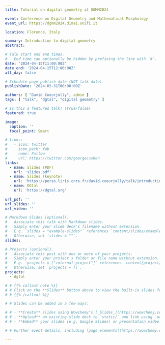 ```yaml
---
title: Tutorial on digital geometry at DGMM2024

event: Conference on Digital Geometry and Mathematical Morphology
event_url: https://dgmm2024.dimai.unifi.it

location: Florence, Italy

summary: Introduction to digital geometry
abstract:

# Talk start and end times.
#   End time can optionally be hidden by prefixing the line with `#`.
date: '2024-04-15T11:00:00Z'
date_end: '2024-04-15T12:00:00Z'
all_day: false

# Schedule page publish date (NOT talk date).
publishDate: '2024-05-31T00:00:00Z'

authors: [ "David Coeurjolly", admin ]
tags: [ "talk", "dgtal", "digital geometry" ]

# Is this a featured talk? (true/false)
featured: true

image:
  caption: ''
  focal_point: Smart

# links:
#   - icon: twitter
#     icon_pack: fab
#     name: Follow
#     url: https://twitter.com/georgecushen
links:
  - name: Slides (PDF)
    url: 'slides.pdf'
  - name: Slides (keynote)
    url: 'https://perso.liris.cnrs.fr/david.coeurjolly/talk/introduction-to-digital-geometry/DGMM2024-graduteschool-export.key'
  - name: DGtal
    url: 'https://dgtal.org'
    
url_pdf: ''
url_slides: ''
url_video: ''

# Markdown Slides (optional).
#   Associate this talk with Markdown slides.
#   Simply enter your slide deck's filename without extension.
#   E.g. `slides = "example-slides"` references `content/slides/example-slides.md`.
#   Otherwise, set `slides = ""`.
slides: 

# Projects (optional).
#   Associate this post with one or more of your projects.
#   Simply enter your project's folder or file name without extension.
#   E.g. `projects = ["internal-project"]` references `content/project/deep-learning/index.md`.
#   Otherwise, set `projects = []`.
projects:
  - dgtal

# # {{% callout note %}}
# # Click on the **Slides** button above to view the built-in slides feature.
# # {{% /callout %}}

# # Slides can be added in a few ways:

# # - **Create** slides using Wowchemy's [_Slides_](https://wowchemy.com/docs/managing-content/#create-slides) feature and link using `slides` parameter in the front matter of the talk file
# # - **Upload** an existing slide deck to `static/` and link using `url_slides` parameter in the front matter of the talk file
# # - **Embed** your slides (e.g. Google Slides) or presentation video on this page using [shortcodes](https://wowchemy.com/docs/writing-markdown-latex/).

# # Further event details, including [page elements](https://wowchemy.com/docs/writing-markdown-latex/) such as image galleries, can be added to the body of this page.

---
```


